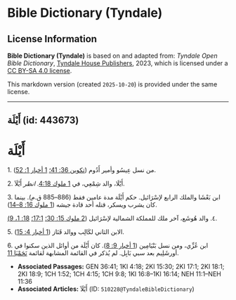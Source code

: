 # Bible Dictionary (Tyndale)

## License Information

**Bible Dictionary (Tyndale)** is based on and adapted from: _Tyndale Open Bible Dictionary_, [Tyndale House Publishers](https://tyndaleopenresources.com/), 2023, which is licensed under a [CC BY-SA 4.0 license](https://creativecommons.org/licenses/by-sa/4.0/legalcode.en).

This markdown version (created `2025-10-20`) is provided under the same license.



--------------------------------

## أَيْلَة (id: 443673)

أَيْلَة
=======

1\. من نسل عِيسُو وأمير أَدُوم ([تكوين 36: 41؛](https://ref.ly/Gen36:41) [1 أخبار 1: 52](https://ref.ly/1Chr1:52)).

2\. أَيْلَا، والد شِمْعِي، في [1 ملوك 4:18](https://ref.ly/1Kgs4:18). *انظر* أَيْلَاَ.

3\. ابن بَعْشَا والملك الرابع لإسْرَائيل. حكم أَيْلَة مدة عامين فقط (886–885 ق.م). بينما كان يشرب ويسكر، قتله أحد قادة جيشه ([1 ملوك 16: 8–14](https://ref.ly/1Kgs16:8-1Kgs16:14)).

٤. والد هُوشَع، آخر ملك للمملكة الشمالية لإسْرَائيل ([2 ملوك 15: 30؛](https://ref.ly/2Kgs15:30) [17:1؛](https://ref.ly/2Kgs17:1) [18: 1](https://ref.ly/2Kgs18:1,2Kgs18:9)[، 9\)](https://ref.ly/2Kgs15:30).

5\. الابن الثاني لكَالِب ووالد قَنَاز ([1 أخبار 4: 15](https://ref.ly/1Chr4:15)).

6\. ابن عُزِّي، ومن نسل بَنْيَامِين ([1 أخبار 9: 8](https://ref.ly/1Chr9:8)). كان أَيْلَة من أوائل الذين سكنوا في أورشَلِيم بعد سبي بَابِل. لم يُذكر في القائمة المشابهة لقائمة [نَحَمْيَا 11](https://ref.ly/Neh11:1-Neh11:36).

* **Associated Passages:** GEN 36:41; 1KI 4:18; 2KI 15:30; 2KI 17:1; 2KI 18:1; 2KI 18:9; 1CH 1:52; 1CH 4:15; 1CH 9:8; 1KI 16:8–1KI 16:14; NEH 11:1–NEH 11:36
* **Associated Articles:** أَيْلَاَ (ID: `510228@TyndaleBibleDictionary`)

